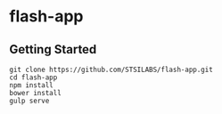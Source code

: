 # flash-app

## Getting Started

```shell
git clone https://github.com/STSILABS/flash-app.git
cd flash-app
npm install
bower install
gulp serve
```